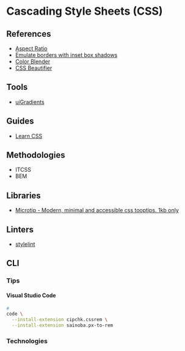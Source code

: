 # Cascading Style Sheets (CSS)

<!--
https://develoger.com/how-to-obfuscate-css-class-names-with-react-and-webpack-20e2b5c49cda
https://linkedin.com/learning/advanced-css-media-queries/media-queries-aren-t-just-screen-size-queries
-->

## References

- [Aspect Ratio](https://w3schools.com/howto/howto_css_aspect_ratio.asp)
- [Emulate borders with inset box shadows](https://makandracards.com/makandra/12019-css-emulate-borders-with-inset-box-shadows)
- [Color Blender](https://meyerweb.com/eric/tools/color-blend/#:::hex)
- [CSS Beautifier](https://freeformatter.com/css-beautifier.html)

## Tools

- [uiGradients](https://uigradients.com/)

<!-- https://bennettfeely.com/clippy/ -->

## Guides

- [Learn CSS](https://web.dev/learn/css/)

## Methodologies

- ITCSS
- BEM

## Libraries

- [Microtip - Modern, minimal and accessible css tooptips. 1kb only](https://microtip.now.sh/)

## Linters

- [stylelint](/stylelint.md)

## CLI

### Tips

#### Visual Studio Code

```sh
#
code \
  --install-extension cipchk.cssrem \
  --install-extension sainoba.px-to-rem
```

### Technologies

<!-- #### CSS Flexible Box Layout

TODO -->

<!-- #### CSS Grid

TODO -->

<!--
https://www.treinaweb.com.br/blog/flexbox-ou-css-grid/
https://imasters.com.br/css/adeus-flexbox-bem-vindo-css-grid-layout

-->

<!-- ##

###

| Weight | Name |
| --- | --- |
| 100 | Thin |
| 200 | Extra Light |
| 300 | Light |
| 400 | Regular |
| 450 | Book |
| 500 | Medium |
| 600 | Semi-bold |
| 700 | Bold |
| 800 | Black |
| 900 | Extra | -->
